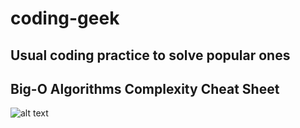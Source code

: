# coding-geek

## Usual coding practice to solve popular ones

## Big-O Algorithms Complexity Cheat Sheet

![alt text](https://github.com/pradeepongithub/coding-geek/blob/master/big-o-cheat-sheet-poster.png)

